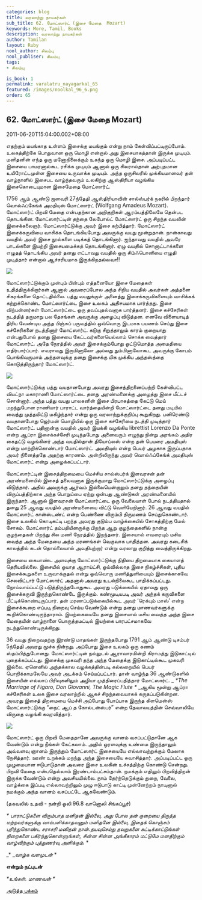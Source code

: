 ```yaml
---
categories: blog
title: வரலாற்று நாயகர்கள்
sub_title: 62. மோட்ஸார்ட் (இசை மேதை  Mozart)
keywords: More, Tamil, Books
description: வரலாற்று நாயகர்கள்
author: Tamilan
layout: Ruby
nool_author: சிலம்பு
nool_publiser: சிலம்பு
tags:
- சிலம்பு

is_book: 1
permalink: varalatru_nayagarkal_65
featured: /images/noolkal_96_6.png
order: 65
---
```



## 62. மோட்ஸார்ட் (இசை மேதை Mozart)

2011-06-20T15:04:00.002+08:00

எதற்கும் மயங்காத உள்ளம் இசைக்கு மயங்கும் என்று நாம் கேள்விப்பட்டிருப்போம். உலகத்திற்கே பொதுவான ஒரு மொழி என்றால் அது இசையாகத்தான் இருக்க முடியும். மனிதனின் எந்த ஒரு மனோநிலைக்கும் உகந்த ஒரு மொழி இசை. அப்படிப்பட்ட இசையை பாமரனால்கூட ரசிக்க முடியும் ஆனால் ஒரு சிலரால்தான் அற்புதமான உயிரோட்டமுள்ள இசையை உருவாக்க முடியும். அந்த ஒருசிலரில் முக்கியமானவர் தன் வாழ்நாளில் இசைபட வாழ்ந்தவரும் உலகிற்கு ஆஸ்திரியா வழங்கிய இசைகொடையுமான இசைமேதை மோட்ஸார்ட்.

1756 ஆம் ஆண்டு ஜனவரி 27ந்தேதி ஆஸ்திரியாவின் சால்ஸ்பர்க் நகரில் பிறந்தார் வொல்ஃப்கேங்க் அமதியுஸ் மோட்ஸார்ட் (Wolfgang Amadeus Mozart). மோட்ஸார்ட் பிறவி மேதை என்பதற்கான அறிகுறிகள் ஆரம்பத்திலேயே தென்பட தொடங்கின. மோட்ஸார்ட்டின் தந்தை லேபோல்ட் மோட்ஸார்ட் ஒரு சிறந்த வயலின் இசைக்கலைஞர். மோட்ஸார்ட்டுக்கு அவர் இசை கற்பித்தார். மோட்ஸார்ட் இசைக்கருவியை வாசிக்க தொடங்கியபோது அவருக்கு வயது மூன்றுதான். நான்காவது வயதில் அவர் இசை நூல்களை படிக்கத் தொடங்கினார். ஐந்தாவது வயதில் அவரே பாடல்களை இயற்றி இசையமைக்கத் தொடங்கினார். ஏழு வயதில் சொனாட்டாக்களை எழுதத் தொடங்கிய அவர் தனது எட்டாவது வயதில் ஒரு சிம்ஃபொனியை எழுதி முடித்தார் என்றால் ஆச்சரியமாக இருக்கிறதல்லவா!!

![](http://2.bp.blogspot.com/-jAupvGsSmis/Tf7vCQ2BFTI/AAAAAAAAAh8/3EY7QMf0EKg/s320/424px-Wolfgang-amadeus-mozart_1.jpg)

மோட்ஸார்ட்டுக்கும் முன்பும் பின்பும் எத்தனையோ இசை மேதைகள் உதித்திருக்கிறார்கள் ஆனால் அவரைப்போல அந்த சிறிய வயதில் அவர்கள் அத்தனை சிகரங்களை தொட்டதில்லை. பத்து வயதுக்குள் அனைத்து இசைக்கருவிகளையும் வாசிக்கக் கற்றுக்கொண்ட மோட்ஸார்ட்டை இசை உலகம் அதிசயமாக பார்த்தது. இசை விற்பன்னர்கள் மோட்ஸார்ட்டை ஒரு தவப்புதல்வனாக பார்த்தனர். இசை கச்சேரிகள் நடத்தித் தருமாறு பல தேசங்கள் அவருக்கு அழைப்பு விடுத்தன. எனவே விளையாடித் திரிய வேண்டிய அந்த பிஞ்சுப் பருவத்தில் ஒவ்வொரு இடமாக பயணம் செய்து இசை கச்சேரிகளை நடத்தினார் மோட்ஸார்ட். கடுகு சிறுத்தாலும் காரம் குறையாது என்பதுபோல் தனது இசையை கேட்டவர்களையெல்லாம் சொக்க வைத்தார் மோட்ஸார்ட். அதே நேரத்தில் அவர் இசைக்கும்போது ஒட்டுமொத்த அமைதியை எதிர்பார்ப்பார். எவராவது இருமினாலோ அல்லது தும்மினாலோகூட அவருக்கு கோபம் பொங்கிவருமாம் அந்தளவுக்கு தனது இசைக்கு மிக முக்கிய அந்தஸ்த்தை கொடுத்திருந்தார் மோட்ஸார்ட்.

![](http://1.bp.blogspot.com/-R2GH89seTT8/Tf7vpdOG5hI/AAAAAAAAAiA/8D6bCD6NH28/s320/Wolfgang01.jpg)

மோட்ஸார்ட்டுக்கு பத்து வயதானபோது அவரது இசைத்திறனைப்பற்றி கேள்விபட்ட வியட்நா மகாராணி மோட்ஸார்ட்டை தனது அரண்மனைக்கு அழைத்து இசை மீட்டச் சொன்னார். அந்த பத்து வயது பாலகனின் இசை பிரபாகத்தை கேட்டு மெய் மறந்துபோன ராணியார் பாராட்ட வார்த்தையின்றி மோட்ஸார்ட்டை தனது மடியில் வைத்து முத்தமிட்டு மகிழ்ந்தார் என்று ஒரு வரலாற்றுக்குறிப்பு கூறுகிறது. பனிரெண்டு வயதானபோது ஜெர்மன் மொழியில் ஒரு இசை கச்சேரியை நடத்தி முடித்தார் மோட்ஸார்ட். பதினான்கு வயதில் அவர் இயக்கி வழங்கிய librettist Lorenzo Da Ponte என்ற ஆப்ரா இசைக்கச்சேரி முடிந்தபோது அனைவரும் எழுந்து நின்று அரங்கம் அதிர கைதட்டு வழங்கினர் அந்த வயதில்தான் தியோப்லஸ் என்ற தன் பெயரை அமதியுஸ் என்று மாற்றிக்கொண்டார் மோட்ஸார்ட். அமதியுஸ் என்ற பெயர் அழகாக இருப்பதாக அவர் நினைத்ததே அதற்கு காரணம். அன்றிலிருந்து அவர் வொல்ஃப்கேங்க் அமதியுஸ் மோட்ஸார்ட் என்று அழைக்கப்பட்டார்.

மோட்ஸார்ட்டின் இசைத்திறமையை மெச்சிய சால்ஸ்பர்க் இளவரசன் தன் அரண்மனையில் இசைத் தலைவனாக இருக்குமாறு மோட்ஸார்ட்டுக்கு அழைப்பு விடுத்தார். அதில் அவருக்கு ஆர்வம் இல்லையென்றாலும் தனது தந்தையின் விருப்பத்திற்காக அந்த பொறுப்பை ஏற்று ஒன்பது ஆண்டுகள் அரண்மனையில் இருந்தார். ஆனால் இளவரசன் மோட்ஸார்ட்டை ஒரு வேலையாள் போல் நடத்தியதால் தனது 25 ஆவது வயதில் அரண்மனையை விட்டு வெளியேறினார். 26 ஆவது வயதில் மோட்ஸார்ட் கான்ஸ்டண்ட் என்ற பெண்ணை விரும்பி திருமணம் செய்துகொண்டார். இசை உலகில் கொடிகட்டி பறந்த அவரது குடும்ப வாழ்க்கையில் சோகத்திற்கு மேல் சோகம். மோட்ஸார்ட் தம்பதியினருக்கு பிறந்த ஆறு குழந்தைகளில் நான்கு குழந்தைகள் பிறந்து சில மணி நேரத்தில் இறந்தனர். இசையால் எவரையும் மசிய வைத்த அந்த மேதையை அந்த மரணங்கள் வெகுவாக பாதித்தன. அவரது கடைசிக் காலத்தில் கடன் தொல்லையால் அவதியுற்றார் என்று வரலாறு குறித்து வைத்திருக்கிறது.

இசையை கையாண்ட அளவுக்கு மோட்ஸார்ட்டுக்கு நிதியை திறமையாக கையாளத் தெரியவில்லை. இசையில் ஓயாத ஆராய்ட்சி, ஓய்வில்லாத இசை நிகழ்ச்சிகள், புதிய இசைக்கூறுகளை உருவாக்குதல் என்று ஒவ்வொரு மணித்துளியையும் இசைக்காகவே செலவிட்டார் மோட்ஸார்ட் அதனால் அவரது உடல்நிலைகூட பாதிக்கப்பட்டது. நோய்வாய்ப்பட்டு படுத்திருந்தபோதுகூட அவரது படுக்கையில் ஏதாவது ஒரு இசைக்கருவி இருந்துகொண்டே இருக்கும். கண்மூடியபடி அவர் அந்தக் கருவிகளை மீட்டிக்கொண்டிருப்பார். தன் மரணப்படுக்கையில்கூட அவர் ‘ரெக்யும் மாஸ்’ என்ற இசைக்கூறை எப்படி நிறைவு செய்ய வேண்டும் என்று தனது மாணவர்களுக்கு கூறிக்கொண்டிருந்தாராம். இயற்கையையே தனது இசையால் மசிய வைத்த அந்த இசை மேதையின் வாழ்நாளை பொருத்தமட்டில் இயற்கை பாரபட்சமாகவே நடந்துகொண்டிருக்கிறது.

36 வயது நிறைவதற்கு இரண்டு மாதங்கள் இருந்தபோது 1791 ஆம் ஆண்டு டிசம்பர் 5ந்தேதி அவரது மூச்சு நின்றது. அப்போது இசை உலகம் ஒரு கணம் ஸ்தம்பித்துபோனது. மோட்ஸார்ட்டின் நல்லுடல் ஆராவாரமின்றி கிராமத்து இடுகாட்டில் புதைக்கப்பட்டது. இசைக்கு முகவரி தந்த அந்த மேதைக்கு இடுகாட்டில்கூட முகவரி இல்லை. ஏனெனில் அந்தக்கால வழக்கத்தின்படி கல்லறையில் பெயர் பொறிக்காமலேயே அவர் அடக்கம் செய்யப்பட்டார். தான் வாழ்ந்த 36 ஆண்டுகளில் இசையின் எல்லாப் பிரிவுகளிலும் அழியா முத்திரைப்பதித்தார் மோட்ஸார்ட். _ _*The Marriage of Figaro, Don Giovanni, The Magic Flute *_ _ஆகிய மூன்று ஆப்ரா கச்சேரிகள் உலக இசை வரலாற்றில் ஆகச் சிறந்தவையாகக் கருதப்படுகின்றன. அவரது இசைத் திறமையை மெச்சி அப்போது போப்பாக இருந்த கிளமென்ஸ் மோட்ஸார்ட்டுக்கு “நைட் ஆப் த கோல்டன்ஸ்பர்” என்ற தேவாலயத்தின் செவ்வாலியே விருதை வழங்கி கவுரவித்தார்.

![](http://4.bp.blogspot.com/-1CN_v_t8SLk/Tf7v_wNC1HI/AAAAAAAAAiE/R4uX0ydlPX0/s320/462px-Croce-Mozart-Detail.jpg)

மோட்ஸார்ட் ஒரு பிறவி மேதைதானே அவருக்கு வானம் வசப்பட்டுதானே ஆக வேண்டும் என்று நீங்கள் கேட்கலாம். அதில் ஓரளவுக்கு உண்மை இருந்தாலும் அவ்வளவு ஞானம் இருந்தும் மோட்ஸார்ட் இசையையே எல்லாவற்றுக்கும் மேலாக நேசித்தார். ஊண் உறக்கம் மறந்து அந்த இசையையே சுவாசித்தார். அப்படிப்பட்ட ஒரு முழுமையான ஈடுபாடுதான் அவரை இசை உலகின் உச்சத்திற்கு கொண்டு சென்றது. பிறவி மேதை என்பதெல்லாம் இரண்டாம்பட்சம்தான். நமக்கும் எதிலும் பிறவித்திறன் இருக்க வேண்டும் என்று அவசியமில்லை. நாம் தேர்ந்தெடுக்கும் துறை, வேலை, வாழ்க்கை இப்படி எல்லாவற்றிலும் முழு ஈடுபாடு காட்டி முன்னேற்றம் நாடினால் நமக்கும் அந்த வானம் வசப்பட்டே ஆகவேண்டும்.

(தகவலில் உதவி - நன்றி ஒலி 96.8 வானொலி சிங்கப்பூர்)

_* _பாராட்டுகளை விரும்பாத மனிதன் இல்லை, அது போல தன் குறையை திருத்த மற்றவர்களுக்கு வாய்பளிக்காதவனும் மனிதனே இல்லை, இதைக் கொஞ்சம் புரிந்துகொண்ட சராசரி மனிதன் நான்.தயவுசெய்து தவறுகளை சுட்டிக்காட்டுங்கள் நிறைகளை பகிர்ந்துகொள்ளுங்கள், சின்ன சின்ன அங்கீகாரம் மட்டுமே மனதிற்கும் வாழ்விற்கும் புத்துணர்வு அளிக்கும்.__ *

_* __வாழ்க வளமுடன்_ *

**என்றும் நட்புடன்**

_*உங்கள். மாணவன் *_

[அடுத்த பக்கம்](varalatru_nayagarkal_66)